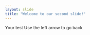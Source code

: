 ```yaml
---
layout: slide
title: "Welcome to our second slide!"
---
```


Your test
Use the left arrow to go back
